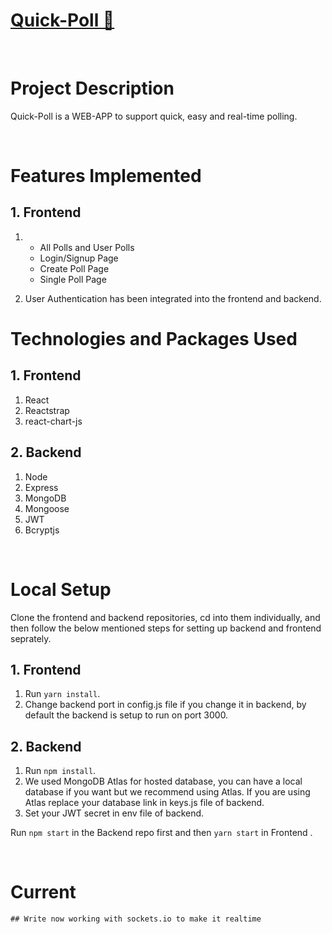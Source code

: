 # [Quick-Poll 🔗](https://quickpoll.netlify.app/home)

<!-- ![Landing Page](./readme_assets/1.png) -->
<!-- ![Navigation](./readme_assets/2.png)
![Profile](./readme_assets/3.png)
![Nav Menu](./readme_assets/4.png) -->

<br/>

# Project Description

Quick-Poll is a WEB-APP to support quick, easy and real-time polling.

<br/>



# Features Implemented

## 1. Frontend

1.
   - All Polls and User Polls
   - Login/Signup Page
   - Create Poll Page
   - Single Poll Page
   
2. User Authentication has been integrated into the frontend and backend.



# Technologies and Packages Used

## 1. Frontend

1. React
2. Reactstrap
3. react-chart-js


## 2. Backend

1. Node
2. Express
3. MongoDB
4. Mongoose
5. JWT
6. Bcryptjs

<br/>

# Local Setup

Clone the frontend and backend repositories, cd into them individually, and then follow the below mentioned steps for setting up backend and frontend seprately.

## 1. Frontend

1. Run `yarn install`.
2. Change backend port in config.js file if you change it in backend, by default the backend is setup to run on port 3000.

## 2. Backend

1. Run `npm install`.
2. We used MongoDB Atlas for hosted database, you can have a local database if you want but we recommend using Atlas. If you are using Atlas replace your database link in keys.js file of backend.
3. Set your JWT secret in env file of backend.

Run `npm start` in the Backend repo first and then `yarn start` in Frontend .

<br/>

# Current
    ## Write now working with sockets.io to make it realtime